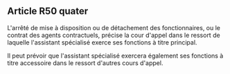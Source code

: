 Article R50 quater
----
L'arrêté de mise à disposition ou de détachement des fonctionnaires, ou le
contrat des agents contractuels, précise la cour d'appel dans le ressort de
laquelle l'assistant spécialisé exerce ses fonctions à titre principal.

Il peut prévoir que l'assistant spécialisé exercera également ses fonctions à
titre accessoire dans le ressort d'autres cours d'appel.
